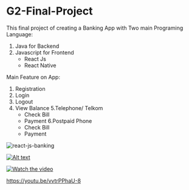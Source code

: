 # G2-Final-Project

This final project of creating a Banking App with Two main Programing Language:
  1. Java for Backend
  2. Javascript for Frontend
      - React Js
      - React Native

Main Feature on App:
  1. Registration
  2. Login
  3. Logout
  4. View Balance
  5.Telephone/ Telkom
      - Check Bill
      - Payment
  6.Postpaid Phone
      - Check Bill
      - Payment
    
![react-js-banking](https://github.com/athaisyah/G2-Final-Project/blob/resources/ReactJS-BankingApp.gif)

[![Alt text](https://img.youtube.com/vi/vvtrPPhaU-8/0.jpg)](https://www.youtube.com/watch?v=vvtrPPhaU-8)


[![Watch the video](https://img.youtube.com/vi/T-D1KVIuvjA/maxresdefault.jpg)](https://youtu.be/vvtrPPhaU-8)

https://youtu.be/vvtrPPhaU-8
